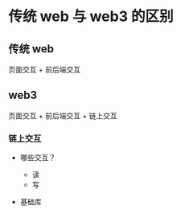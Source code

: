 # 传统 web 与 web3 的区别

## 传统 web
页面交互 + 前后端交互

## web3
页面交互 + 前后端交互 + 链上交互

### 链上交互
- 哪些交互？
    - 读
    - 写

- 基础库